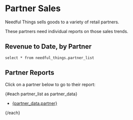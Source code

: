 # Partner Sales

Needful Things sells goods to a variety of retail partners. 

These partners need individual reports on those sales trends.


## Revenue to Date, by Partner

```partner_list
select * from needful_things.partner_list
```

<BarChart 
    data={partner_list} 
    title='Sales per partner' 
    swapXY
    labels=true
    yGridlines=false
    yAxisLabels=false
/>

## Partner Reports

Click on a partner below to go to their report:

{#each partner_list as partner_data}

- [{partner_data.partner}](/partner-reports/{partner_data.partner})

{/each}
